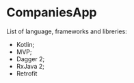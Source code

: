 # CompaniesApp
List of language, frameworks and libreries:
- Kotlin;
- MVP;
- Dagger 2;
- RxJava 2;
- Retrofit
